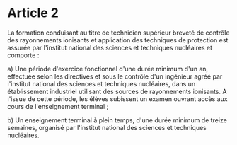 # Article 2

La formation conduisant au titre de technicien supérieur breveté de contrôle des rayonnements ionisants et application des techniques de protection est assurée par l'institut national des sciences et techniques nucléaires et comporte :

a) Une période d'exercice fonctionnel d'une durée minimum d'un an, effectuée selon les directives et sous le contrôle d'un ingénieur agréé par l'institut national des sciences et techniques nucléaires, dans un établissement industriel utilisant des sources de rayonnements ionisants. A l'issue de cette période, les élèves subissent un examen ouvrant accès aux cours de l'enseignement terminal ;

b) Un enseignement terminal à plein temps, d'une durée minimum de treize semaines, organisé par l'institut national des sciences et techniques nucléaires.
